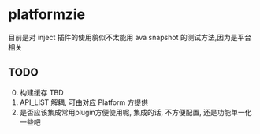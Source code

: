 # platformzie

目前是对 inject 插件的使用貌似不太能用 ava snapshot 的测试方法,因为是平台相关

## TODO

0. 构建缓存 TBD
1. API_LIST 解耦, 可由对应 Platform 方提供
2. 是否应该集成常用plugin方便使用呢, 集成的话, 不方便配置, 还是功能单一化一些吧
